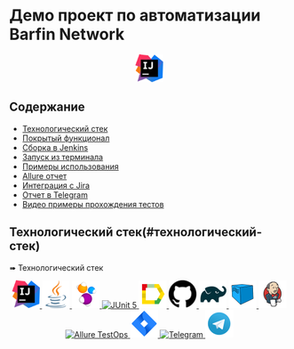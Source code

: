 # Демо проект по автоматизации Barfin Network

<p align="center">
<a href="https://barfin.network/ru">
    <img src="img/logo/Idea.svg" width="50" height="50" alt="IntelliJ IDEA"/>
  </a>
</p>

## Содержание

- [Технологический стек](#технологический-стек)
- [Покрытый функционал](#покрытый-функционал)
- [Сборка в Jenkins](#сборка-в-jenkins)
- [Запуск из терминала](#запуск-из-терминала)
- [Примеры использования](#примеры-использования)
- [Allure отчет](#allure-отчет)
- [Интеграция с Jira](#интеграция-с-jira)
- [Отчет в Telegram](#отчет-в-telegram)
- [Видео примеры прохождения тестов](#видео-примеры-прохождения-тестов)

## Технологический стек(#технологический-стек)

➠ Технологический стек

<p align="center">
  <a href="https://www.jetbrains.com/idea/">
    <img src="img/logo/Idea.svg" width="50" height="50" alt="IntelliJ IDEA"/>
  </a>
  <a href="https://www.oracle.com/java/">
    <img src="img/logo/Java.svg" width="50" height="50" alt="Java"/>
  </a>
  <a href="https://selenide.org/">
    <img src="img/logo/Selenide.svg" width="50" height="50" alt="Selenide"/>
  </a>
   <a href="https://junit.org/junit5/">
    <img src="img/logo/JUnit5.svg" width="50" height="50" alt="JUnit 5"/>
  </a>
  <a href="https://qameta.io/">
    <img src="img/logo/Allure.svg" width="50" height="50" alt="Allure"/>
  </a>
  <a href="https://github.com/">
    <img src="img/logo/GitHub.svg" width="50" height="50" alt="GitHub"/>
  </a>
  <a href="https://gradle.org/">
    <img src="img/logo/Gradle.svg" width="50" height="50" alt="Gradle"/>
  </a>
  <a href="https://aerokube.com/selenoid/">
    <img src="img/logo/Selenoid.svg" width="50" height="50" alt="Selenoid"/>
  </a>
  <a href="https://www.jenkins.io/">
    <img src="img/logo/Jenkins.svg" width="50" height="50" alt="Jenkins"/>
  </a>
  <a href="https://qameta.io/testops">
    <img src="img/logo/AllureTestOps.svg" width="50" height="50" alt="Allure TestOps"/>
  </a>
  <a href="https://www.atlassian.com/software/jira">
    <img src="img/logo/Jira.svg" width="50" height="50" alt="Jira"/>
  </a>
  <a href="https://rest-assured.io/">
    <img src="img/logo/RestAssured.svg" width="50" height="50" alt="Telegram"/>
  </a>
   <a href="https://web.telegram.org">
    <img src="img/logo/telegram.svg" width="50" height="50" alt="RestAssured"/>
  </a>
</p>


